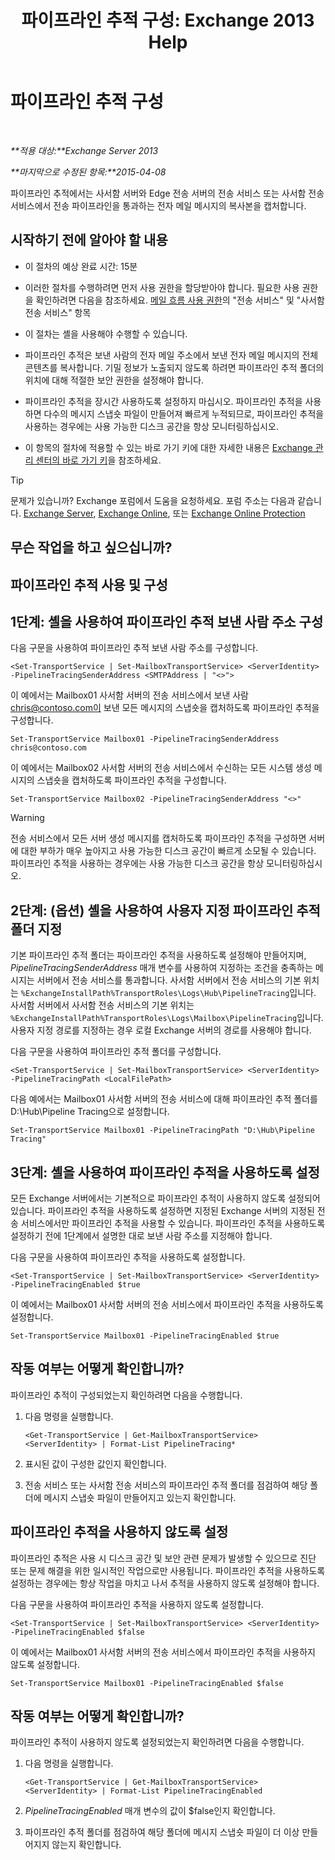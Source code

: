 ﻿---
title: '파이프라인 추적 구성: Exchange 2013 Help'
TOCTitle: 파이프라인 추적 구성
ms:assetid: 10293c83-2157-474e-840d-942e064a4672
ms:mtpsurl: https://technet.microsoft.com/ko-kr/library/JJ916678(v=EXCHG.150)
ms:contentKeyID: 52058053
ms.date: 05/22/2018
mtps_version: v=EXCHG.150
ms.translationtype: MT
---

# 파이프라인 추적 구성

 

_**적용 대상:**Exchange Server 2013_

_**마지막으로 수정된 항목:**2015-04-08_

파이프라인 추적에서는 사서함 서버와 Edge 전송 서버의 전송 서비스 또는 사서함 전송 서비스에서 전송 파이프라인을 통과하는 전자 메일 메시지의 복사본을 캡처합니다.

## 시작하기 전에 알아야 할 내용

  - 이 절차의 예상 완료 시간: 15분

  - 이러한 절차를 수행하려면 먼저 사용 권한을 할당받아야 합니다. 필요한 사용 권한을 확인하려면 다음을 참조하세요. [메일 흐름 사용 권한](mail-flow-permissions-exchange-2013-help.md)의 "전송 서비스" 및 "사서함 전송 서비스" 항목

  - 이 절차는 셸을 사용해야 수행할 수 있습니다.

  - 파이프라인 추적은 보낸 사람의 전자 메일 주소에서 보낸 전자 메일 메시지의 전체 콘텐츠를 복사합니다. 기밀 정보가 노출되지 않도록 하려면 파이프라인 추적 폴더의 위치에 대해 적절한 보안 권한을 설정해야 합니다.

  - 파이프라인 추적을 장시간 사용하도록 설정하지 마십시오. 파이프라인 추적을 사용하면 다수의 메시지 스냅숏 파일이 만들어져 빠르게 누적되므로, 파이프라인 추적을 사용하는 경우에는 사용 가능한 디스크 공간을 항상 모니터링하십시오.

  - 이 항목의 절차에 적용할 수 있는 바로 가기 키에 대한 자세한 내용은 [Exchange 관리 센터의 바로 가기 키](keyboard-shortcuts-in-the-exchange-admin-center-exchange-online-protection-help.md)을 참조하세요.


> [!TIP]
> 문제가 있습니까? Exchange 포럼에서 도움을 요청하세요. 포럼 주소는 다음과 같습니다. <A href="https://go.microsoft.com/fwlink/p/?linkid=60612">Exchange Server</A>, <A href="https://go.microsoft.com/fwlink/p/?linkid=267542">Exchange Online</A>, 또는 <A href="https://go.microsoft.com/fwlink/p/?linkid=285351">Exchange Online Protection</A>



## 무슨 작업을 하고 싶으십니까?

## 파이프라인 추적 사용 및 구성

## 1단계: 셸을 사용하여 파이프라인 추적 보낸 사람 주소 구성

다음 구문을 사용하여 파이프라인 추적 보낸 사람 주소를 구성합니다.

    <Set-TransportService | Set-MailboxTransportService> <ServerIdentity> -PipelineTracingSenderAddress <SMTPAddress | "<>">

이 예에서는 Mailbox01 사서함 서버의 전송 서비스에서 보낸 사람 chris@contoso.com이 보낸 모든 메시지의 스냅숏을 캡처하도록 파이프라인 추적을 구성합니다.

    Set-TransportService Mailbox01 -PipelineTracingSenderAddress chris@contoso.com

이 예에서는 Mailbox02 사서함 서버의 전송 서비스에서 수신하는 모든 시스템 생성 메시지의 스냅숏을 캡처하도록 파이프라인 추적을 구성합니다.

    Set-TransportService Mailbox02 -PipelineTracingSenderAddress "<>"


> [!WARNING]
> 전송 서비스에서 모든 서버 생성 메시지를 캡처하도록 파이프라인 추적을 구성하면 서버에 대한 부하가 매우 높아지고 사용 가능한 디스크 공간이 빠르게 소모될 수 있습니다. 파이프라인 추적을 사용하는 경우에는 사용 가능한 디스크 공간을 항상 모니터링하십시오.



## 2단계: (옵션) 셸을 사용하여 사용자 지정 파이프라인 추적 폴더 지정

기본 파이프라인 추적 폴더는 파이프라인 추적을 사용하도록 설정해야 만들어지며, *PipelineTracingSenderAddress* 매개 변수를 사용하여 지정하는 조건을 충족하는 메시지는 서버에서 전송 서비스를 통과합니다. 사서함 서버에서 전송 서비스의 기본 위치는 `%ExchangeInstallPath%TransportRoles\Logs\Hub\PipelineTracing`입니다. 사서함 서버에서 사서함 전송 서비스의 기본 위치는 `%ExchangeInstallPath%TransportRoles\Logs\Mailbox\PipelineTracing`입니다. 사용자 지정 경로를 지정하는 경우 로컬 Exchange 서버의 경로를 사용해야 합니다.

다음 구문을 사용하여 파이프라인 추적 폴더를 구성합니다.

    <Set-TransportService | Set-MailboxTransportService> <ServerIdentity> -PipelineTracingPath <LocalFilePath>

다음 예에서는 Mailbox01 사서함 서버의 전송 서비스에 대해 파이프라인 추적 폴더를 D:\\Hub\\Pipeline Tracing으로 설정합니다.

    Set-TransportService Mailbox01 -PipelineTracingPath "D:\Hub\Pipeline Tracing"

## 3단계: 셸을 사용하여 파이프라인 추적을 사용하도록 설정

모든 Exchange 서버에서는 기본적으로 파이프라인 추적이 사용하지 않도록 설정되어 있습니다. 파이프라인 추적을 사용하도록 설정하면 지정된 Exchange 서버의 지정된 전송 서비스에서만 파이프라인 추적을 사용할 수 있습니다. 파이프라인 추적을 사용하도록 설정하기 전에 1단계에서 설명한 대로 보낸 사람 주소를 지정해야 합니다.

다음 구문을 사용하여 파이프라인 추적을 사용하도록 설정합니다.

    <Set-TransportService | Set-MailboxTransportService> <ServerIdentity> -PipelineTracingEnabled $true

이 예에서는 Mailbox01 사서함 서버의 전송 서비스에서 파이프라인 추적을 사용하도록 설정합니다.

    Set-TransportService Mailbox01 -PipelineTracingEnabled $true

## 작동 여부는 어떻게 확인합니까?

파이프라인 추적이 구성되었는지 확인하려면 다음을 수행합니다.

1.  다음 명령을 실행합니다.
    
        <Get-TransportService | Get-MailboxTransportService> <ServerIdentity> | Format-List PipelineTracing*

2.  표시된 값이 구성한 값인지 확인합니다.

3.  전송 서비스 또는 사서함 전송 서비스의 파이프라인 추적 폴더를 점검하여 해당 폴더에 메시지 스냅숏 파일이 만들어지고 있는지 확인합니다.

## 파이프라인 추적을 사용하지 않도록 설정

파이프라인 추적은 사용 시 디스크 공간 및 보안 관련 문제가 발생할 수 있으므로 진단 또는 문제 해결을 위한 일시적인 작업으로만 사용됩니다. 파이프라인 추적을 사용하도록 설정하는 경우에는 항상 작업을 마치고 나서 추적을 사용하지 않도록 설정해야 합니다.

다음 구문을 사용하여 파이프라인 추적을 사용하지 않도록 설정합니다.

    <Set-TransportService | Set-MailboxTransportService> <ServerIdentity> -PipelineTracingEnabled $false

이 예에서는 Mailbox01 사서함 서버의 전송 서비스에서 파이프라인 추적을 사용하지 않도록 설정합니다.

    Set-TransportService Mailbox01 -PipelineTracingEnabled $false

## 작동 여부는 어떻게 확인합니까?

파이프라인 추적이 사용하지 않도록 설정되었는지 확인하려면 다음을 수행합니다.

1.  다음 명령을 실행합니다.
    
        <Get-TransportService | Get-MailboxTransportService> <ServerIdentity> | Format-List PipelineTracingEnabled

2.  *PipelineTracingEnabled* 매개 변수의 값이 $false인지 확인합니다.

3.  파이프라인 추적 폴더를 점검하여 해당 폴더에 메시지 스냅숏 파일이 더 이상 만들어지지 않는지 확인합니다.

